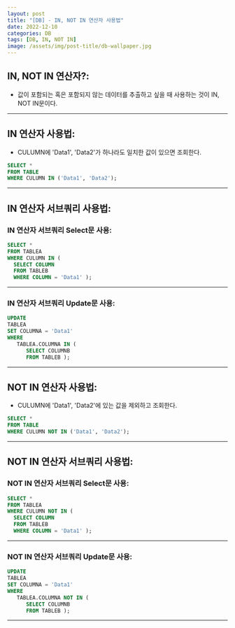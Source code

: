 ```yaml
---
layout: post
title: "[DB] - IN, NOT IN 연산자 사용법"
date: 2022-12-10
categories: DB
tags: [DB, IN, NOT IN]
image: /assets/img/post-title/db-wallpaper.jpg
---
```


## IN, NOT IN 연산자?:
- 값이 포함되는 혹은 포함되지 않는 데이터를 추출하고 싶을 때 사용하는 것이 IN, NOT IN문이다.

* * *

## IN 연산자 사용법:
- CULUMN에 'Data1', 'Data2'가 하나라도 일치한 값이 있으면 조회한다.
```sql
SELECT *
FROM TABLE
WHERE CULUMN IN ('Data1', 'Data2');
```

* * *

## IN 연산자 서브쿼리 사용법:
### IN 연산자 서브쿼리 Select문 사용:
```sql
SELECT *
FROM TABLEA
WHERE CULUMN IN ( 
  SELECT COLUMN
  FROM TABLEB
  WHERE COLUMN = 'Data1' );
```

* * *

### IN 연산자 서브쿼리 Update문 사용:
```sql
UPDATE
TABLEA
SET COLUMNA = 'Data1'
WHERE
   TABLEA.COLUMNA IN (
      SELECT COLUMNB
      FROM TABLEB );
```

* * *

## NOT IN 연산자 사용법:
- CULUMN에 'Data1', 'Data2'에 있는 값을 제외하고 조회한다.
```sql
SELECT *
FROM TABLE
WHERE CULUMN NOT IN ('Data1', 'Data2');
```

* * *

## NOT IN 연산자 서브쿼리 사용법:
### NOT IN 연산자 서브쿼리 Select문 사용:
```sql
SELECT *
FROM TABLEA
WHERE CULUMN NOT IN ( 
  SELECT COLUMN
  FROM TABLEB
  WHERE COLUMN = 'Data1' );
```

* * *

### NOT IN 연산자 서브쿼리 Update문 사용:
```sql
UPDATE
TABLEA
SET COLUMNA = 'Data1'
WHERE
   TABLEA.COLUMNA NOT IN (
      SELECT COLUMNB
      FROM TABLEB );
```

* * *